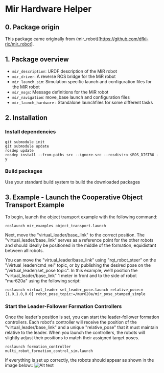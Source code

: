 # Mir Hardware Helper
## 0. Package origin
This package came originally from (mir_robot)[https://github.com/dfki-ric/mir_robot].

## 1. Package overview
* `mir_description`: URDF description of the MiR robot
* `mir_driver`: A reverse ROS bridge for the MiR robot
* `mir_launch_sim`: Simulation specific launch and configuration files for the MiR robot
* `mir_msgs`: Message definitions for the MiR robot
* `mir_navigation`: move_base launch and configuration files
* `mir_launch_hardware`  : Standalone launchfiles for some different tasks

## 2. Installation
### Install dependencies
```
git submodule init
git submodule update
rosdep update
rosdep install --from-paths src --ignore-src --rosdistro $ROS_DISTRO -y
```
### Build packages
Use your standard build system to build the downloaded packages



## 3. Example - Launch the Cooperative Object Transport Example
To begin, launch the object transport example with the following command:
```
roslaunch mir_examples object_transport.launch
```

Next, move the "virtual_leader/base_link" to the correct position. The "virtual_leader/base_link" serves as a reference point for the other robots and should ideally be positioned in the middle of the formation, equidistant between all robots.

You can move the "virtual_leader/base_link" using "rqt_robot_steer" on the "/virtual_leader/cmd_vel" topic, or by publishing the desired pose on the "/virtual_leader/set_pose topic". In this example, we’ll position the "virtual_leader/base_link" 1 meter in front and to the side of robot "mur620a" using the following script:

```
roslaunch virtual_leader set_leader_pose.launch relative_pose:=[1.0,1.0,0.0] robot_pose_topic:=/mur620a/mir_pose_stamped_simple
```

### Start the Leader-Follower Formation Controllers

Once the leader's position is set, you can start the leader-follower formation controllers. Each robot's controller will receive the position of the "virtual_leader/base_link" and a unique "relative_pose" that it must maintain relative to the leader. When you launch the controllers, the robots will slightly adjust their positions to match their assigned target poses.

```
roslaunch formation_controller multi_robot_formation_control_sim.launch
```
If everything is set up correctly, the robots should appear as shown in the image below::
![Alt text](mir_documentation/RVIZ_ready.png?raw=true "All leader-follower controllers are running. Formation is ready to move")